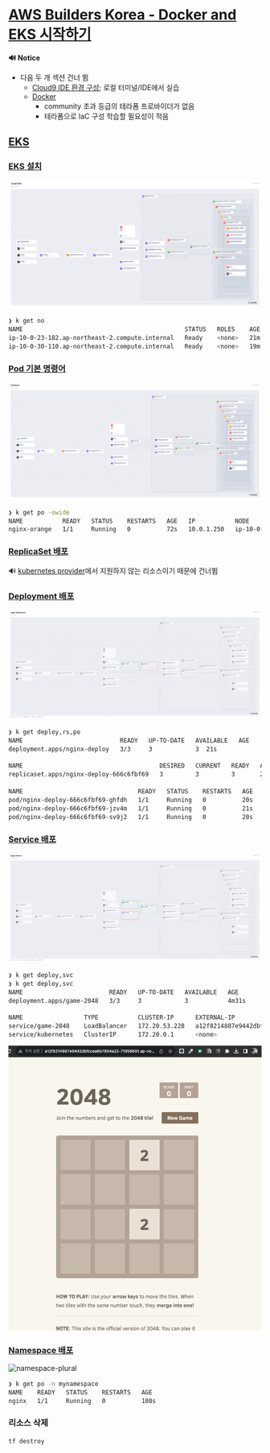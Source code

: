 # [AWS Builders Korea - Docker and EKS 시작하기](https://catalog.us-east-1.prod.workshops.aws/workshops/46236689-b414-4db8-b5fc-8d2954f2d94a/ko-KR)

**🔊 Notice**
- 다음 두 개 섹션 건너 뜀
  - [Cloud9 IDE 환경 구성](https://catalog.us-east-1.prod.workshops.aws/workshops/46236689-b414-4db8-b5fc-8d2954f2d94a/ko-KR/install); 로컬 터미널/IDE에서 실습
  - [Docker](https://catalog.us-east-1.prod.workshops.aws/workshops/46236689-b414-4db8-b5fc-8d2954f2d94a/ko-KR/docker)
    - community 초과 등급의 테라폼 프로바이더가 없음
    - 테라폼으로 IaC 구성 학습할 필요성이 적음

## [EKS](https://catalog.us-east-1.prod.workshops.aws/workshops/46236689-b414-4db8-b5fc-8d2954f2d94a/ko-KR/eks)

### [EKS 설치](https://catalog.us-east-1.prod.workshops.aws/workshops/46236689-b414-4db8-b5fc-8d2954f2d94a/ko-KR/eks/10-install)

![eks-plural](./img/eks-plural.png)

```sh
❯ k get no
NAME                                             STATUS   ROLES    AGE   VERSION
ip-10-0-23-182.ap-northeast-2.compute.internal   Ready    <none>   21m   v1.28.3-eks-4f4795d
ip-10-0-30-110.ap-northeast-2.compute.internal   Ready    <none>   19m   v1.28.3-eks-4f4795d
```

### [Pod 기본 명령어](https://catalog.us-east-1.prod.workshops.aws/workshops/46236689-b414-4db8-b5fc-8d2954f2d94a/ko-KR/eks/20-pod)

![pod-basic-plural](./img/pod-basic-plural.png)

```sh
❯ k get po -owide
NAME           READY   STATUS    RESTARTS   AGE   IP           NODE                                             NOMINATED NODE   READINESS GATES
nginx-orange   1/1     Running   0          72s   10.0.1.250   ip-10-0-30-110.ap-northeast-2.compute.internal   <none>           <none>
```

### [ReplicaSet 배포](https://catalog.us-east-1.prod.workshops.aws/workshops/46236689-b414-4db8-b5fc-8d2954f2d94a/ko-KR/eks/30-replicaset)

🔊 [kubernetes provider](https://registry.terraform.io/providers/hashicorp/kubernetes/latest/docs/resources/pod_v1)에서 지원하지 않는 리소스이기 때문에 건너뜀

### [Deployment 배포](https://catalog.us-east-1.prod.workshops.aws/workshops/46236689-b414-4db8-b5fc-8d2954f2d94a/ko-KR/eks/40-deployment)

![deployment-plural](./img/deployment-plural.png)

```sh
❯ k get deploy,rs,po
NAME                           READY   UP-TO-DATE   AVAILABLE   AGE
deployment.apps/nginx-deploy   3/3     3            3  21s

NAME                                      DESIRED   CURRENT   READY   AGE
replicaset.apps/nginx-deploy-666c6fbf69   3         3         3       21s

NAME                                READY   STATUS    RESTARTS   AGE
pod/nginx-deploy-666c6fbf69-ghfdh   1/1     Running   0          20s
pod/nginx-deploy-666c6fbf69-jzv4m   1/1     Running   0          21s
pod/nginx-deploy-666c6fbf69-sv9j2   1/1     Running   0          20s
```

### [Service 배포](https://catalog.us-east-1.prod.workshops.aws/workshops/46236689-b414-4db8-b5fc-8d2954f2d94a/ko-KR/eks/50-loadbalancer)

![service-plural](./img/service-plural.png)

```sh
❯ k get deploy,svc
❯ k get deploy,svc
NAME                        READY   UP-TO-DATE   AVAILABLE   AGE
deployment.apps/game-2048   3/3     3            3           4m31s

NAME                 TYPE           CLUSTER-IP      EXTERNAL-IP                                                                  PORT(S)        AGE
service/game-2048    LoadBalancer   172.20.53.228   a12f8214887e9442dbfccea6b7854a22-71956691.ap-northeast-2.elb.amazonaws.com   80:31822/TCP   4m31s
service/kubernetes   ClusterIP      172.20.0.1      <none>                                                                       443/TCP        93m
```
![service-result](./img/service-result.png)

### [Namespace 배포](https://catalog.us-east-1.prod.workshops.aws/workshops/46236689-b414-4db8-b5fc-8d2954f2d94a/ko-KR/eks/60-namespace)

![namespace-plural](./img/namespace-plural.png)

```sh
❯ k get po -n mynamespace
NAME    READY   STATUS    RESTARTS   AGE
nginx   1/1     Running   0          108s
```

### 리소스 삭제

```sh
tf destroy
```
